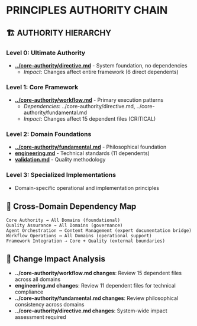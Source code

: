 
# PRINCIPLES AUTHORITY CHAIN

## 🏗️ AUTHORITY HIERARCHY

### Level 0: Ultimate Authority
- **[../core-authority/directive.md](core-authority/directive.md)** - System foundation, no dependencies
  - *Impact*: Changes affect entire framework (6 direct dependents)

### Level 1: Core Framework  
- **[../core-authority/workflow.md](core-authority/workflow.md)** - Primary execution patterns
  - *Dependencies*: ../core-authority/directive.md, ../core-authority/fundamental.md
  - *Impact*: Changes affect 15 dependent files (CRITICAL)

### Level 2: Domain Foundations
- **[../core-authority/fundamental.md](core-authority/fundamental.md)** - Philosophical foundation
- **[engineering.md](quality-assurance/engineering.md)** - Technical standards (11 dependents)
- **[validation.md](quality-assurance/validation.md)** - Quality methodology

### Level 3: Specialized Implementations
- Domain-specific operational and implementation principles

## 🔄 Cross-Domain Dependency Map
```
Core Authority → All Domains (foundational)
Quality Assurance → All Domains (governance)
Agent Orchestration ↔ Content Management (expert documentation bridge)
Workflow Operations ↔ All Domains (operational support)
Framework Integration → Core + Quality (external boundaries)
```

## 🚨 Change Impact Analysis
- **../core-authority/workflow.md changes**: Review 15 dependent files across all domains
- **engineering.md changes**: Review 11 dependent files for technical compliance
- **../core-authority/fundamental.md changes**: Review philosophical consistency across domains
- **../core-authority/directive.md changes**: System-wide impact assessment required

